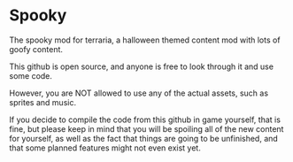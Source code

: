 # Spooky
The spooky mod for terraria, a halloween themed content mod with lots of goofy content.

This github is open source, and anyone is free to look through it and use some code.

However, you are NOT allowed to use any of the actual assets, such as sprites and music.

If you decide to compile the code from this github in game yourself, that is fine, but please keep in mind that you will be spoiling all of the new content for yourself, as well as the fact that things are going to be unfinished, and that some planned features might not even exist yet.
